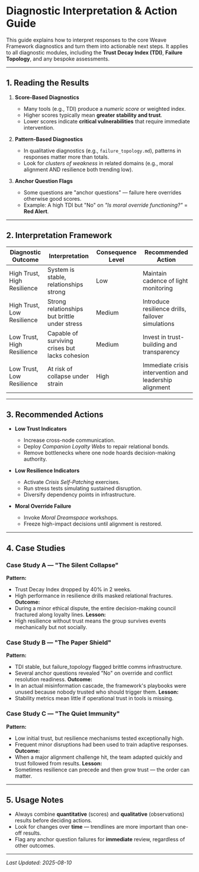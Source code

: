 # Diagnostic Interpretation & Action Guide

This guide explains how to interpret responses to the core Weave Framework diagnostics and turn them into actionable next steps. It applies to all diagnostic modules, including the **Trust Decay Index (TDI)**, **Failure Topology**, and any bespoke assessments.

---

## 1. Reading the Results

1. **Score-Based Diagnostics**  
   - Many tools (e.g., TDI) produce a *numeric score* or weighted index.  
   - Higher scores typically mean **greater stability and trust**.  
   - Lower scores indicate **critical vulnerabilities** that require immediate intervention.

2. **Pattern-Based Diagnostics**  
   - In qualitative diagnostics (e.g., `failure_topology.md`), patterns in responses matter more than totals.  
   - Look for *clusters of weakness* in related domains (e.g., moral alignment AND resilience both trending low).

3. **Anchor Question Flags**  
   - Some questions are "anchor questions" — failure here overrides otherwise good scores.  
   - Example: A high TDI but "No" on *"Is moral override functioning?"* = **Red Alert**.

---

## 2. Interpretation Framework

| Diagnostic Outcome | Interpretation | Consequence Level | Recommended Action |
|--------------------|---------------|-------------------|--------------------|
| High Trust, High Resilience | System is stable, relationships strong | Low | Maintain cadence of light monitoring |
| High Trust, Low Resilience | Strong relationships but brittle under stress | Medium | Introduce resilience drills, failover simulations |
| Low Trust, High Resilience | Capable of surviving crises but lacks cohesion | Medium | Invest in trust-building and transparency |
| Low Trust, Low Resilience | At risk of collapse under strain | High | Immediate crisis intervention and leadership alignment |

---

## 3. Recommended Actions

- **Low Trust Indicators**  
  - Increase cross-node communication.
  - Deploy *Companion Loyalty Webs* to repair relational bonds.
  - Remove bottlenecks where one node hoards decision-making authority.

- **Low Resilience Indicators**  
  - Activate *Crisis Self-Patching* exercises.
  - Run stress tests simulating sustained disruption.
  - Diversify dependency points in infrastructure.

- **Moral Override Failure**  
  - Invoke *Moral Dreamspace* workshops.
  - Freeze high-impact decisions until alignment is restored.

---

## 4. Case Studies

### Case Study A — "The Silent Collapse"
**Pattern:**  
- Trust Decay Index dropped by 40% in 2 weeks.
- High performance in resilience drills masked relational fractures.
**Outcome:**  
- During a minor ethical dispute, the entire decision-making council fractured along loyalty lines.
**Lesson:**  
- High resilience without trust means the group survives events mechanically but not socially.

### Case Study B — "The Paper Shield"
**Pattern:**  
- TDI stable, but failure_topology flagged brittle comms infrastructure.
- Several anchor questions revealed "No" on override and conflict resolution readiness.
**Outcome:**  
- In an actual misinformation cascade, the framework's playbooks were unused because nobody trusted who should trigger them.
**Lesson:**  
- Stability metrics mean little if operational trust in tools is missing.

### Case Study C — "The Quiet Immunity"
**Pattern:**  
- Low initial trust, but resilience mechanisms tested exceptionally high.
- Frequent minor disruptions had been used to train adaptive responses.
**Outcome:**  
- When a major alignment challenge hit, the team adapted quickly and trust followed from results.
**Lesson:**  
- Sometimes resilience can precede and then grow trust — the order can matter.

---

## 5. Usage Notes

- Always combine **quantitative** (scores) and **qualitative** (observations) results before deciding actions.
- Look for changes over **time** — trendlines are more important than one-off results.
- Flag any anchor question failures for **immediate** review, regardless of other outcomes.

---

*Last Updated: 2025-08-10*
